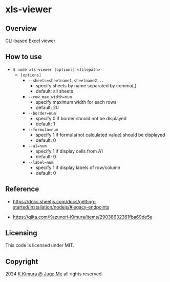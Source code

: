 # xls-viewer


## Overview

CLI-based Excel viewer


## How to use

- `$ node xls-viewer [options] <filepath>`
  - `[options]`
    - `--sheets=sheetname1,sheetname2,..`
      - specify sheets by name separated by comma(,)
      - default: all sheets
    - `--row_max_width=num`
      - specify maximum width for each rows
      - default: 20
    - `--border=num`
      - specify 0 if border should not be displayed
      - default: 1
    - `--formula=num`
      - specify 1 if formula(not calculated value) should be displayed
      - default: 0
    - `--a1=num`
      - specify 1 if display cells from A1
      - default: 0
    - `--label=num`
      - specify 1 if display labels of row/column
      - default: 0


## Reference

- https://docs.sheetjs.com/docs/getting-started/installation/nodejs/#legacy-endpoints

- https://qiita.com/Kazunori-Kimura/items/29038632361fba69de5e



## Licensing

This code is licensed under MIT.


## Copyright

2024  [K.Kimura @ Juge.Me](https://github.com/dotnsf) all rights reserved.
